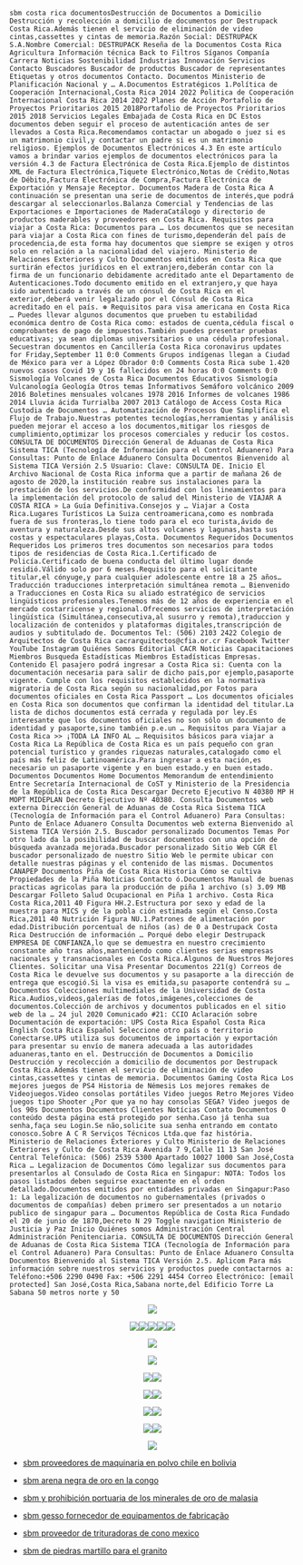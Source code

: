 
```
sbm costa rica documentosDestrucción de Documentos a Domicilio Destrucción y recolección a domicilio de documentos por Destrupack Costa Rica.Además tienen el servicio de eliminación de video cintas,cassettes y cintas de memoria.Razón Social: DESTRUPACK S.A.Nombre Comercial: DESTRUPACK Reseña de la Documentos Costa Rica Agricultura Información técnica Back to Filtros Síganos Companía Carrera Noticias Sostenibilidad Industrias Innovación Servicios Contacto Buscadores Buscador de productos Buscador de representantes Etiquetas y otros documentos Contacto. Documentos Ministerio de Planificación Nacional y … A.Documentos Estratégicos 1.Política de Cooperación Internacional,Costa Rica 2014 2022 Politica de Cooperación Internacional Costa Rica 2014 2022 Planes de Acción Portafolio de Proyectos Prioritarios 2015 2018Portafolio de Proyectos Prioritarios 2015 2018 Servicios Legales Embajada de Costa Rica en DC Estos documentos deben seguir el proceso de autenticación antes de ser llevados a Costa Rica.Recomendamos contactar un abogado o juez si es un matrimonio civil,y contactar un padre si es un matrimonio religioso. Ejemplos de Documentos Electrónicos 4.3 En este artículo vamos a brindar varios ejemplos de documentos electrónicos para la versión 4.3 de Factura Electrónica de Costa Rica.Ejemplo de distintos XML de Factura Electrónica,Tiquete Electrónico,Notas de Crédito,Notas de Débito,Factura Electrónica de Compra,Factura Electrónica de Exportación y Mensaje Receptor. Documentos Madera de Costa Rica A continuación se presentan una serie de documentos de interés,que podrá descargar al seleccionarlos.Balanza Comercial y Tendencias de las Exportaciones e Importaciones de MaderaCatálogo y directorio de productos maderables y proveedores en Costa Rica. Requisitos para viajar a Costa Rica: Documentos para … Los documentos que se necesitan para viajar a Costa Rica con fines de turismo,dependerán del país de procedencia,de esta forma hay documentos que siempre se exigen y otros solo en relación a la nacionalidad del viajero. Ministerio de Relaciones Exteriores y Culto Documentos emitidos en Costa Rica que surtirán efectos jurídicos en el extranjero,deberán contar con la firma de un funcionario debidamente acreditado ante el Departamento de Autenticaciones.Todo documento emitido en el extranjero,y que haya sido autenticado a través de un cónsul de Costa Rica en el exterior,deberá venir legalizado por el Cónsul de Costa Rica acreditado en el país. ⊛ Requisitos para visa americana en Costa Rica … Puedes llevar algunos documentos que prueben tu estabilidad económica dentro de Costa Rica como: estados de cuenta,cédula fiscal o comprobantes de pago de impuestos.También puedes presentar pruebas educativas; ya sean diplomas universitarios o una cédula profesional. Secuestran documentos en Cancillería Costa Rica coronavirus updates for Friday,September 11 0:0 Comments Grupos indígenas llegan a Ciudad de México para ver a López Obrador 0:0 Comments Costa Rica sube 1.420 nuevos casos Covid 19 y 16 fallecidos en 24 horas 0:0 Comments 0:0 Sismología Volcanes de Costa Rica Documentos Educativos Sismología Vulcanología Geología Otros temas Informativos Semáforo volcánico 2009 2016 Boletines mensuales volcanes 1978 2016 Informes de volcanes 1986 2014 Lluvia ácida Turrialba 2007 2013 Catálogo de Access Costa Rica Custodia de Documentos … Automatización de Procesos Que Simplifica el Flujo de Trabajo.Nuestras potentes tecnologías,herramientas y análisis pueden mejorar el acceso a los documentos,mitigar los riesgos de cumplimiento,optimizar los procesos comerciales y reducir los costos. CONSULTA DE DOCUMENTOS Dirección General de Aduanas de Costa Rica Sistema TICA (Tecnología de Información para el Control Aduanero) Para Consultas: Punto de Enlace Aduanero Consulta Documentos Bienvenido al Sistema TICA Versión 2.5 Usuario: Clave: CONSULTA DE. Inicio El Archivo Nacional de Costa Rica informa que a partir de mañana 26 de agosto de 2020,la institución reabre sus instalaciones para la prestación de los servicios.De conformidad con los lineamientos para la implementación del protocolo de salud del Ministerio de VIAJAR A COSTA RICA » La Guía Definitiva.Consejos y … Viajar a Costa Rica.Lugares Turísticos La Suiza centroamericana,como es nombrada fuera de sus fronteras,lo tiene todo para el eco turista,ávido de aventura y naturaleza.Desde sus altos volcanes y lagunas,hasta sus costas y espectaculares playas,Costa. Documentos Requeridos Documentos Requeridos Los primeros tres documentos son necesarios para todos tipos de residencias de Costa Rica.1.Certificado de Policía.Certificado de buena conducta del último lugar donde residió.Válido solo por 6 meses.Requisito para el solicitante titular,el cónyuge,y para cualquier adolescente entre 18 a 25 años… Traducción traducciones interpretación simultánea remota … Bienvenido a Traducciones en Costa Rica su aliado estratégico de servicios lingüísticos profesionales.Tenemos más de 12 años de experiencia en el mercado costarricense y regional.Ofrecemos servicios de interpretación lingüística (Simultánea,consecutiva,al susurro y remota),traduccion y localización de contenidos y plataformas digitales,transcripción de audios y subtitulado de. Documentos Tel: (506) 2103 2422 Colegio de Arquitectos de Costa Rica cacrarquitectos@cfia.or.cr Facebook Twitter YouTube Instagram Quiénes Somos Editorial CACR Noticias Capacitaciones Miembros Busqueda Estadísticas Miembros Estadísticas Empresas. Contenido El pasajero podrá ingresar a Costa Rica si: Cuenta con la documentación necesaria para salir de dicho país,por ejemplo,pasaporte vigente. Cumple con los requisitos establecidos en la normativa migratoria de Costa Rica según su nacionalidad,por Fotos para documentos oficiales en Costa Rica Passport … Los documentos oficiales en Costa Rica son documentos que confirman la identidad del titular.La lista de dichos documentos está cerrada y regulada por ley.Es interesante que los documentos oficiales no son sólo un documento de identidad y pasaporte,sino también p.e.un … Requisitos para Viajar a Costa Rica >> ¡TODA LA INFO AL … Requisitos básicos para viajar a Costa Rica La República de Costa Rica es un país pequeño con gran potencial turístico y grandes riquezas naturales,catalogado como el país más feliz de Latinoamérica.Para ingresar a esta nación,es necesario un pasaporte vigente y en buen estado.y en buen estado. Documentos Documentos Home Documentos Memorandum de entendimiento Entre Secretaría Internacional de CoST y Ministerio de la Presidencia de la República de Costa Rica Descargar Decreto Ejecutivo N 40380 MP H MOPT MIDEPLAN Decreto Ejecutivo Nº 40380. Consulta Documentos web externa Dirección General de Aduanas de Costa Rica Sistema TICA (Tecnología de Información para el Control Aduanero) Para Consultas: Punto de Enlace Aduanero Consulta Documentos web externa Bienvenido al Sistema TICA Versión 2.5. Buscador personalizado Documentos Temas Por otro lado da la posibilidad de buscar documentos con una opción de búsqueda avanzada mejorada.Buscador personalizado Sitio Web CGR El buscador personalizado de nuestro Sitio Web le permite ubicar con detalle nuestras páginas y el contenido de las mismas. Documentos CANAPEP Documentos Piña de Costa Rica Historia Cómo se cultiva Propiedades de la Piña Noticias Contacto ó.Documentos Manual de buenas practicas agricolas para la producción de piña 1 archivo (s) 3.09 MB Descargar Folleto Salud Ocupacional en Piña 1 archivo. Costa Rica Costa Rica,2011 40 Figura HH.2.Estructura por sexo y edad de la muestra para MICS y de la pobla ción estimada según el Censo.Costa Rica,2011 40 Nutrición Figura NU.1.Patrones de alimentación por edad.Distribución porcentual de niños (as) de 0 a Destrupack Costa Rica Destrucción de información … Porqué debo elegir Destrupack EMPRESA DE CONFIANZA,lo que se demuestra en nuestro crecimiento constante año tras años,manteniendo como clientes serias empresas nacionales y transnacionales en Costa Rica.Algunos de Nuestros Mejores Clientes. Solicitar una Visa Presentar Documentos 221(g) Correos de Costa Rica le devuelve sus documentos y su pasaporte a la dirección de entrega que escogió.Si la visa es emitida,su pasaporte contendrá su … Documentos Colecciones multimediales de la Universidad de Costa Rica.Audios,videos,galerías de fotos,imágenes,colecciones de documentos.Colección de archivos y documentos publicados en el sitio web de la … 24 jul 2020 Comunicado #21: CCIO Aclaración sobre Documentación de exportación: UPS Costa Rica Español Costa Rica English Costa Rica Español Seleccione otro país o territorio Conectarse.UPS utiliza sus documentos de importación y exportación para presentar su envío de manera adecuada a las autoridades aduaneras,tanto en el. Destrucción de Documentos a Domicilio Destrucción y recolección a domicilio de documentos por Destrupack Costa Rica.Además tienen el servicio de eliminación de video cintas,cassettes y cintas de memoria. Documentos Gaming Costa Rica Los mejores juegos de PS4 Historia de Némesis Los mejores remakes de Videojuegos.Video consolas portátiles Video juegos Retro Mejores Video juegos tipo Shooter ¿Por que ya no hay consolas SEGA? Video juegos de los 90s Documentos Documentos Clientes Notícias Contato Documentos O conteúdo desta página está protegido por senha.Caso já tenha sua senha,faça seu Login.Se não,solicite sua senha entrando em contato conosco.Sobre A C R Serviços Técnicos Ltda.que faz história. Ministerio de Relaciones Exteriores y Culto Ministerio de Relaciones Exteriores y Culto de Costa Rica Avenida 7 9,Calle 11 13 San José Central Telefónica: (506) 2539 5300 Apartado 10027 1000 San José,Costa Rica … Legalizacion de Documentos Cómo legalizar sus documentos para presentarlos al Consulado de Costa Rica en Singapur: NOTA: Todos los pasos listados deben seguirse exactamente en el orden detallado.Documentos emitidos por entidades privadas en Singapur:Paso 1: La legalización de documentos no gubernamentales (privados o documentos de compañías) deben primero ser presentados a un notario publico de singapur para … Documentos República de Costa Rica Fundado el 20 de junio de 1870,Decreto N 29 Toggle navigation Ministerio de Justicia y Paz Inicio Quiénes somos Administración Central Administración Penitenciaria. CONSULTA DE DOCUMENTOS Dirección General de Aduanas de Costa Rica Sistema TICA (Tecnología de Información para el Control Aduanero) Para Consultas: Punto de Enlace Aduanero Consulta Documentos Bienvenido al Sistema TICA Versión 2.5. Aplicom Para más información sobre nuestros servicios y productos puede contactarnos a: Teléfono:+506 2290 0490 Fax: +506 2291 4454 Correo Electrónico: [email protected] San José,Costa Rica,Sabana norte,del Edificio Torre La Sabana 50 metros norte y 50 
```

<div align="center">

<a href="https://es-crusher.shibang-china.com/github&k=sbm+costa+rica+documentos"><img src="https://static.shibang-china.com/es/crusher/logo.jpg"></a>

<a href="https://es-crusher.shibang-china.com/github&k=sbm+costa+rica+documentos"><img src="https://static.shibang-china.com/es/crusher/index.jpg"></a><a href="https://es-crusher.shibang-china.com/material.htmlgithub&k=sbm+costa+rica+documentos"><img src="https://static.shibang-china.com/es/crusher/material.jpg"></a><a href="https://es-crusher.shibang-china.com/application.htmlgithub&k=sbm+costa+rica+documentos"><img src="https://static.shibang-china.com/es/crusher/application.jpg"></a><a href="https://es-crusher.shibang-china.com/aboutus.htmlgithub&k=sbm+costa+rica+documentos"><img src="https://static.shibang-china.com/es/crusher/aboutus.jpg"></a><a href="https://es-crusher.shibang-china.com/contact.htmlgithub&k=sbm+costa+rica+documentos"><img src="https://static.shibang-china.com/es/crusher/contact.jpg"></a>

<a href="https://es-crusher.shibang-china.com/github&k=sbm+costa+rica+documentos"><img src="https://static.shibang-china.com/es/crusher/banner.jpg"></a>

<a href="https://swt.shibang-china.com/github&k=sbm+costa+rica+documentos"><img src="https://static.shibang-china.com/es/crusher/text.jpg"></a>

<a href="https://swt.shibang-china.com/github&k=sbm+costa+rica+documentos"><img src="https://static.shibang-china.com/es/crusher/chat.jpg"></a><a href="https://es-crusher.shibang-china.com/contact.htmlgithub&k=sbm+costa+rica+documentos"><img src="https://static.shibang-china.com/es/crusher/message.jpg"></a>

<a href="https://es-crusher.shibang-china.com/products/pe.htmlgithub&k=sbm+costa+rica+documentos"><img src="https://static.shibang-china.com/es/crusher/pe.jpg"></a><a href="https://es-crusher.shibang-china.com/products/pf.htmlgithub&k=sbm+costa+rica+documentos"><img src="https://static.shibang-china.com/es/crusher/pf.jpg"></a>

<a href="https://es-crusher.shibang-china.com/products/hpt.htmlgithub&k=sbm+costa+rica+documentos"><img src="https://static.shibang-china.com/es/crusher/hpt.jpg"></a><a href="https://es-crusher.shibang-china.com/products/vsi.htmlgithub&k=sbm+costa+rica+documentos"><img src="https://static.shibang-china.com/es/crusher/vsi.jpg"></a>

<a href="https://es-crusher.shibang-china.com/products/klv.htmlgithub&k=sbm+costa+rica+documentos"><img src="https://static.shibang-china.com/es/crusher/klv.jpg"></a><a href="https://es-crusher.shibang-china.com/products/portable.htmlgithub&k=sbm+costa+rica+documentos"><img src="https://static.shibang-china.com/es/crusher/portable.jpg"></a>

<a href="https://swt.shibang-china.com/github&k=sbm+costa+rica+documentos"><img src="https://static.shibang-china.com/es/crusher/case.jpg"></a>

</div>


* [sbm proveedores de maquinaria en polvo chile en bolivia](sbm%20proveedores%20de%20maquinaria%20en%20polvo%20chile%20en%20bolivia.md)

* [sbm arena negra de oro en la congo](sbm%20arena%20negra%20de%20oro%20en%20la%20congo.md)

* [sbm y prohibición portuaria de los minerales de oro de malasia](sbm%20y%20prohibici%C3%B3n%20portuaria%20de%20los%20minerales%20de%20oro%20de%20malasia.md)

* [sbm gesso fornecedor de equipamentos de fabricação](sbm%20gesso%20fornecedor%20de%20equipamentos%20de%20fabrica%C3%A7%C3%A3o.md)

* [sbm proveedor de trituradoras de cono mexico](sbm%20proveedor%20de%20trituradoras%20de%20cono%20mexico.md)

* [sbm de piedras martillo para el granito](sbm%20de%20piedras%20martillo%20para%20el%20granito.md)